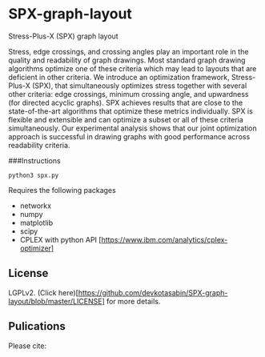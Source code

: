 # SPX-graph-layout
Stress-Plus-X (SPX) graph layout

Stress, edge crossings, and crossing angles play an important role in the quality and readability of graph drawings. Most standard graph drawing algorithms optimize one of these criteria which may lead to layouts that are deficient in other criteria. We introduce an optimization framework, Stress-Plus-X (SPX), that simultaneously optimizes stress together with several other criteria: edge crossings, minimum crossing angle, and upwardness (for directed acyclic graphs). SPX achieves results that are close to the state-of-the-art algorithms that optimize these metrics individually. SPX is flexible and extensible and can optimize a subset or all of these criteria simultaneously. Our experimental analysis shows that our joint optimization approach is successful in drawing graphs with good performance across readability criteria.

###Instructions

`python3 spx.py`

Requires the following packages
  * networkx
  * numpy
  * matplotlib
  * scipy
  * CPLEX with python API [https://www.ibm.com/analytics/cplex-optimizer]

## License
LGPLv2. (Click here)[https://github.com/devkotasabin/SPX-graph-layout/blob/master/LICENSE] for more details.

## Pulications

Please cite:



